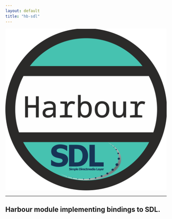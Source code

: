 ```yaml
---
layout: default
title: "hb-sdl"
---
```


<div style="text-align:center"><img src="assets/img/harbour_sdl.svg" /></div>

---

## Harbour module implementing bindings to SDL.
